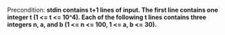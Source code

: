 Precondition: **stdin contains t+1 lines of input. The first line contains one integer t (1 <= t <= 10^4). Each of the following t lines contains three integers n, a, and b (1 <= n <= 100, 1 <= a, b <= 30).**